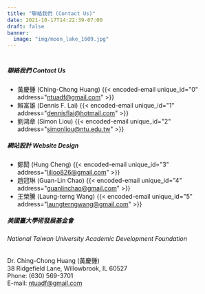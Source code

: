 ```yaml
---
title: "聯絡我們 (Contact Us)"
date: 2021-10-17T14:22:39-07:00
draft: false
banner:
  image: "img/moon_lake_1609.jpg"
---
```

#
##### 聯絡我們 Contact Us
- 黃慶鍾 (Ching-Chong Huang) {{< encoded-email unique_id="0" address="ntuadf@gmail.com" >}}
- 賴富雄 (Dennis F. Lai) {{< encoded-email unique_id="1" address="dennisflai@hotmail.com" >}}
- 劉鴻章 (Simon Liou) {{< encoded-email unique_id="2" address="simonliou@ntu.edu.tw" >}}

##### 網站設計 Website Design
- 鄭閎 (Hung Cheng) {{< encoded-email unique_id="3" address="lilioo826@gmail.com" >}}
- 趙冠琳 (Guan-Lin Chao) {{< encoded-email unique_id="4" address="guanlinchao@gmail.com" >}}
- 王榮騰 (Laung-terng Wang) {{< encoded-email unique_id="5" address="laungterngwang@gmail.com" >}}
  
##### 美國臺大學術發展基金會
###### National Taiwan University Academic Development Foundation
Dr. Ching-Chong Huang (黃慶鍾)  
38 Ridgefield Lane, Willowbrook, IL 60527  
Phone: (630) 569-3701  
E-mail: ntuadf@gmail.com
